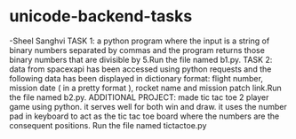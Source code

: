 # unicode-backend-tasks
-Sheel Sanghvi
TASK 1:
  a python program where the input is a string of binary numbers separated by commas and the program returns those binary numbers that are divisible by 5.Run the file named b1.py.
TASK 2:
  data from spacexapi has been accessed using python requests and the following data has been displayed in dictionary format:
  flight number, mission date ( in a pretty format ), rocket name and mission patch link.Run the file named b2.py.
ADDITIONAL PROJECT: made tic tac toe 2 player game using python. it serves well for both win and draw. it uses the number pad in keyboard to act as the tic tac toe board where the numbers are the consequent positions. Run the file named tictactoe.py 
